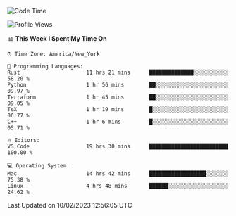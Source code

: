 <!--START_SECTION:waka-->
![Code Time](http://img.shields.io/badge/Code%20Time-136%20hrs%205%20mins-blue)

![Profile Views](http://img.shields.io/badge/Profile%20Views-7-blue)

📊 **This Week I Spent My Time On** 

```text
⌚︎ Time Zone: America/New_York

💬 Programming Languages: 
Rust                     11 hrs 21 mins      ██████████████░░░░░░░░░░░   58.20 % 
Python                   1 hr 56 mins        ██░░░░░░░░░░░░░░░░░░░░░░░   09.97 % 
Terraform                1 hr 45 mins        ██░░░░░░░░░░░░░░░░░░░░░░░   09.05 % 
TeX                      1 hr 19 mins        █░░░░░░░░░░░░░░░░░░░░░░░░   06.77 % 
C++                      1 hr 6 mins         █░░░░░░░░░░░░░░░░░░░░░░░░   05.71 % 

🔥 Editors: 
VS Code                  19 hrs 30 mins      █████████████████████████   100.00 % 

💻 Operating System: 
Mac                      14 hrs 42 mins      ██████████████████░░░░░░░   75.38 % 
Linux                    4 hrs 48 mins       ██████░░░░░░░░░░░░░░░░░░░   24.62 % 

```


 Last Updated on 10/02/2023 12:56:05 UTC
<!--END_SECTION:waka-->
